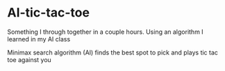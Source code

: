 # AI-tic-tac-toe

Something I through together in a couple hours. Using an algorithm I learned in my AI class

Minimax search algorithm (AI) finds the best spot to pick and plays tic tac toe against you
